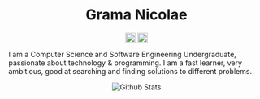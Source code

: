 <p align="center"> <h1 align="center"> Grama Nicolae </h1> </p>
<p align="center">
<a href="https://github.com/gramanicu" target="_blank"><img align="center" src="https://cdn.jsdelivr.net/npm/simple-icons@3.0.1/icons/github.svg" alt="Grama Nicolae" height="20" width="20" /></a>
<a href="https://www.linkedin.com/in/nicolae-grama-437181200/" target="_blank"><img align="center" src="https://cdn.jsdelivr.net/npm/simple-icons@3.0.1/icons/linkedin.svg" alt="Grama Nicolae" height="20" width="20" /></a>

I am a Computer Science and Software Engineering Undergraduate, passionate about technology & programming. I am a fast learner, very ambitious, good at searching and finding solutions to different problems.

<p align="center">
  <img src="https://github-readme-stats.vercel.app/api?username=gramanicu&count_private=true&show_icons=true&theme=radical&hide=stars,contribs" alt="Github Stats"/>
</p>
<!--
This doesn't actually reflect skills, but keep it for later
<p align="center">
  <img src="https://github-readme-stats.vercel.app/api/top-langs/?username=gramanicu&layout=compact&theme=radical" alt="Coding Stats"/>
</p>
-->

<!--
No repo to actually brag about here
[![Readme Card](https://github-readme-stats.vercel.app/api/pin/?username=gramanicu&repo=SmartPot&theme=radical)](https://github.com/gramanicu/SmartPot)
-->

